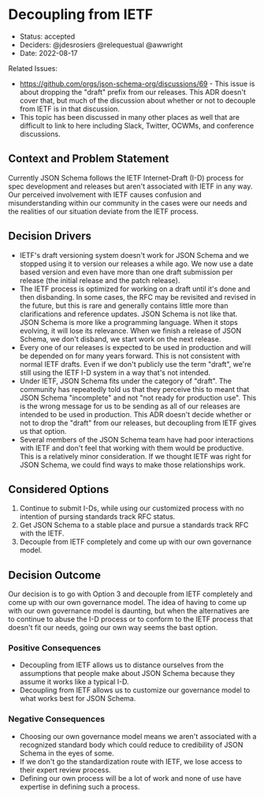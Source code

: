 # Decoupling from IETF

* Status: accepted
* Deciders: @jdesrosiers @relequestual @awwright
* Date: 2022-08-17

Related Issues:
* https://github.com/orgs/json-schema-org/discussions/69 - This issue is about
  dropping the "draft" prefix from our releases. This ADR doesn't cover that,
  but much of the discussion about whether or not to decouple from IETF is in
  that discussion.
* This topic has been discussed in many other places as well that are difficult
  to link to here including Slack, Twitter, OCWMs, and conference discussions.

## Context and Problem Statement

Currently JSON Schema follows the IETF Internet-Draft (I-D) process for spec
development and releases but aren't associated with IETF in any way. Our
perceived involvement with IETF causes confusion and misunderstanding within our
community in the cases were our needs and the realities of our situation deviate
from the IETF process.

## Decision Drivers

* IETF's draft versioning system doesn't work for JSON Schema and we stopped
  using it to version our releases a while ago. We now use a date based version
  and even have more than one draft submission per release (the initial release
  and the patch release).
* The IETF process is optimized for working on a draft until it's done and then
  disbanding. In some cases, the RFC may be revisited and revised in the future,
  but this is rare and generally contains little more than clarifications and
  reference updates. JSON Schema is not like that. JSON Schema is more like a
  programming language. When it stops evolving, it will lose its relevance.
  When we finish a release of JSON Schema, we don't disband, we start work on
  the next release.
* Every one of our releases is expected to be used in production and will be
  depended on for many years forward. This is not consistent with normal IETF
  drafts. Even if we don't publicly use the term "draft", we're still using the
  IETF I-D system in a way that's not intended.
* Under IETF, JSON Schema fits under the category of "draft". The community has
  repeatedly told us that they perceive this to meant that JSON Schema
  "incomplete" and not "not ready for production use". This is the wrong message
  for us to be sending as all of our releases are intended to be used in
  production. This ADR doesn't decide whether or not to drop the "draft" from
  our releases, but decoupling from IETF gives us that option.
* Several members of the JSON Schema team have had poor interactions with IETF
  and don't feel that working with them would be productive. This is a
  relatively minor consideration. If we thought IETF was right for JSON Schema,
  we could find ways to make those relationships work.

## Considered Options

1. Continue to submit I-Ds, while using our customized process with no intention
  of pursing standards track RFC status.
2. Get JSON Schema to a stable place and pursue a standards track RFC with the
  IETF.
3. Decouple from IETF completely and come up with our own governance model.

## Decision Outcome

Our decision is to go with Option 3 and decouple from IETF completely and come
up with our own governance model. The idea of having to come up with our own
governance model is daunting, but when the alternatives are to continue to abuse
the I-D process or to conform to the IETF process that doesn't fit our needs,
going our own way seems the bast option.

### Positive Consequences

* Decoupling from IETF allows us to distance ourselves from the assumptions that
  people make about JSON Schema because they assume it works like a typical I-D.
* Decoupling from IETF allows us to customize our governance model to what works
  best for JSON Schema.

### Negative Consequences

* Choosing our own governance model means we aren't associated with a recognized
  standard body which could reduce to credibility of JSON Schema in the eyes of
  some.
* If we don't go the standardization route with IETF, we lose access to their
  expert review process.
* Defining our own process will be a lot of work and none of use have expertise
  in defining such a process.
